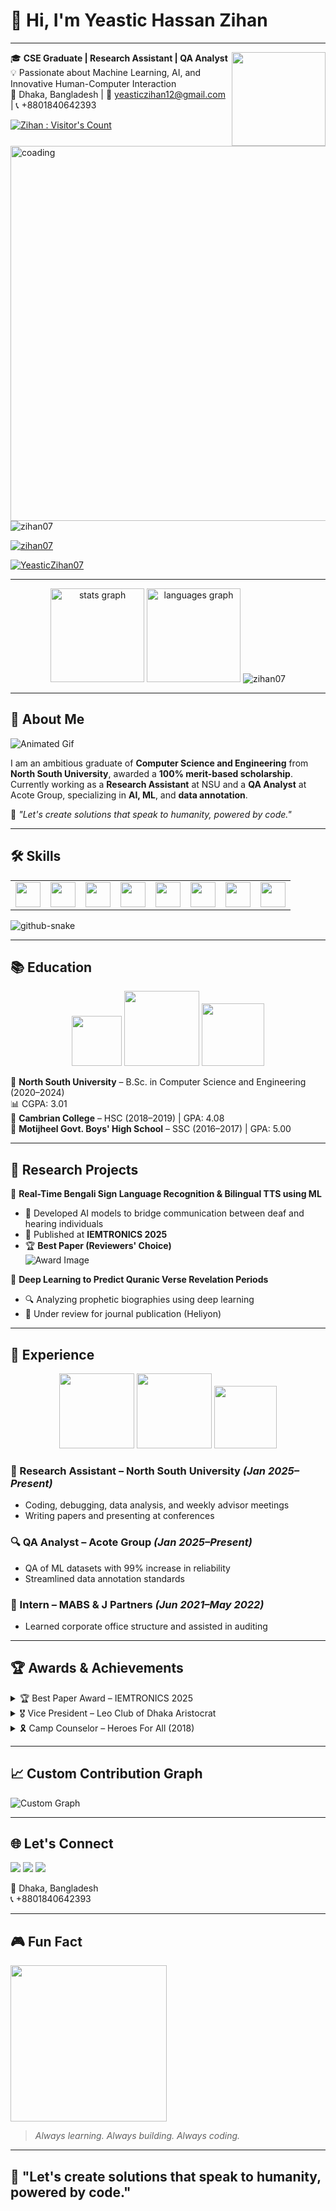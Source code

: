 # 👾 Hi, I'm Yeastic Hassan Zihan

---

<img align="right" height="150" src="https://media0.giphy.com/media/v1.Y2lkPTc5MGI3NjExZnR2dW14Z3lsZmNjOHprZHB1eWNodzhrcGtpeW9jMjhjaGx0aW50aCZlcD12MV9pbnRlcm5hbF9naWZfYnlfaWQmY3Q9Zw/bxphg3Zp7ZkD0G6Gmv/giphy.gif"  />

🎓 **CSE Graduate | Research Assistant | QA Analyst**  
💡 Passionate about Machine Learning, AI, and Innovative Human-Computer Interaction  
📍 Dhaka, Bangladesh | 📧 yeasticzihan12@gmail.com | 📞 +8801840642393

<p><a href="https://github.com/zihan07/"><img src="https://profile-counter.glitch.me/{zihan07}/count.svg" alt="Zihan : Visitor's Count" /></a></p>

<img align="left" alt="coading" width="600" src="https://media.giphy.com/media/qgQUggAC3Pfv687qPC/giphy.gif">
<p align="left"> <img src="https://komarev.com/ghpvc/?username=zihan07&label=Profile%20views&color=0e75b6&style=flat" alt="zihan07" /> </p>

<p align="left"> <a href="https://github.com/ryo-ma/github-profile-trophy"><img src="https://github-profile-trophy.vercel.app/?username=zihan07" alt="zihan07" /></a> </p>

<p align="left"> <a href="https://twitter.com/YeasticZihan07" target="blank"><img src="https://img.shields.io/twitter/follow/YeasticZihan07?logo=twitter&style=for-the-badge" alt="YeasticZihan07" /></a> </p>

---

<div align="center">
  <img src="https://github-readme-stats.vercel.app/api?username=zihan07&hide_title=false&hide_rank=false&show_icons=true&include_all_commits=true&count_private=true&disable_animations=false&theme=radical&locale=en&hide_border=false" height="150" alt="stats graph"  />
  <img src="https://github-readme-stats.vercel.app/api/top-langs?username=zihan07&locale=en&hide_title=false&layout=compact&card_width=320&langs_count=5&theme=radical&hide_border=false" height="150" alt="languages graph"  />
  <img  src="https://github-readme-streak-stats.herokuapp.com/?user=zihan07&" alt="zihan07" />
</div>

---

## 🧠 About Me

![Animated Gif](https://media.giphy.com/media/iIqmM5tTjmpOB9mpbn/giphy.gif)

I am an ambitious graduate of **Computer Science and Engineering** from **North South University**, awarded a **100% merit-based scholarship**. Currently working as a **Research Assistant** at NSU and a **QA Analyst** at Acote Group, specializing in **AI, ML**, and **data annotation**.

💬 _"Let's create solutions that speak to humanity, powered by code."_

---

## 🛠 Skills

<table>
<tr>
<td><img src="https://cdn.jsdelivr.net/gh/devicons/devicon/icons/python/python-original.svg" width="40"/></td>
<td><img src="https://cdn.jsdelivr.net/gh/devicons/devicon/icons/c/c-original.svg" width="40"/></td>
<td><img src="https://cdn.jsdelivr.net/gh/devicons/devicon/icons/cplusplus/cplusplus-original.svg" width="40"/></td>
<td><img src="https://cdn.jsdelivr.net/gh/devicons/devicon/icons/java/java-original.svg" width="40"/></td>
<td><img src="https://cdn.jsdelivr.net/gh/devicons/devicon/icons/html5/html5-original.svg" width="40"/></td>
<td><img src="https://cdn.jsdelivr.net/gh/devicons/devicon/icons/css3/css3-original.svg" width="40"/></td>
<td><img src="https://cdn.jsdelivr.net/gh/devicons/devicon/icons/bootstrap/bootstrap-original.svg" width="40"/></td>
<td><img src="https://cdn.jsdelivr.net/gh/devicons/devicon/icons/photoshop/photoshop-plain.svg" width="40"/></td>
</tr>
</table>


<picture>
  <source media="(prefers-color-scheme: dark)" srcset="https://raw.githubusercontent.com/tobiasmeyhoefer/tobiasmeyhoefer/output/github-snake-dark.svg" />
  <source media="(prefers-color-scheme: light)" srcset="https://raw.githubusercontent.com/tobiasmeyhoefer/tobiasmeyhoefer/output/github-snake.svg" />
  <img alt="github-snake" src="https://raw.githubusercontent.com/tobiasmeyhoefer/tobiasmeyhoefer/output/github-snake.svg" />
</picture>


---

## 📚 Education

<p align="center">
  <img src="https://upload.wikimedia.org/wikipedia/en/f/fb/North_South_University_Monogram.svg" width="80" />
  <img src="https://cambrian.edu.bd/public/images/logo/cambrian.png" width="120" />
  <img src="https://mgbhs.edu.bd/assets/images/logo/logo.png" width="100" />
</p>

📘 **North South University** – B.Sc. in Computer Science and Engineering (2020–2024)  
📊 CGPA: 3.01  
📘 **Cambrian College** – HSC (2018–2019) | GPA: 4.08  
📘 **Motijheel Govt. Boys' High School** – SSC (2016–2017) | GPA: 5.00

---

## 🔬 Research Projects

🎯 **Real-Time Bengali Sign Language Recognition & Bilingual TTS using ML**  
- 🤖 Developed AI models to bridge communication between deaf and hearing individuals  
- 📜 Published at **IEMTRONICS 2025**  
- 🏆 **Best Paper (Reviewers' Choice)**  
  ![Award Image](https://yourimageurl.com)

🎯 **Deep Learning to Predict Quranic Verse Revelation Periods**  
- 🔍 Analyzing prophetic biographies using deep learning  
- 📄 Under review for journal publication (Heliyon)

---

## 💼 Experience

<p align="center">
  <img src="https://www.northsouth.edu/assets/img/NSU-Logo.png" width="120" />
  <img src="https://acotebpo.com/wp-content/uploads/2022/03/logo-dark.png" width="120" />
  <img src="https://mabsj.com/images/logo.png" width="100" />
</p>

### 🧪 Research Assistant – North South University *(Jan 2025–Present)*  
- Coding, debugging, data analysis, and weekly advisor meetings  
- Writing papers and presenting at conferences

### 🔍 QA Analyst – Acote Group *(Jan 2025–Present)*  
- QA of ML datasets with 99% increase in reliability  
- Streamlined data annotation standards

### 🧾 Intern – MABS & J Partners *(Jun 2021–May 2022)*  
- Learned corporate office structure and assisted in auditing

---

## 🏆 Awards & Achievements

<details>
  <summary>🏆 Best Paper Award – IEMTRONICS 2025</summary>
  - Paper: Bengali Sign Language & Bilingual TTS using ML  
  ![Award Image](https://yourimageurl.com)
</details>

<details>
  <summary>🎖️ Vice President – Leo Club of Dhaka Aristocrat</summary>
  - Leadership in social projects under Lions Club
</details>

<details>
  <summary>🎗️ Camp Counselor – Heroes For All (2018)</summary>
  - Volunteered with disabled children through educational play
</details>

---

## 📈 Custom Contribution Graph

![Custom Graph](https://github-readme-activity-graph.vercel.app/graph?username=zihan07&theme=react-dark&area=true&custom_title=Yeastic%20Hassan's%20Code%20Activity)

---

## 🌐 Let's Connect

<p align="left">
  <a href="https://www.linkedin.com/in/yeastic-zihan-123b98175/" target="_blank"><img src="https://img.shields.io/badge/LinkedIn-blue?style=for-the-badge&logo=linkedin&logoColor=white" /></a>
  <a href="https://github.com/zihan07" target="_blank"><img src="https://img.shields.io/badge/GitHub-181717?style=for-the-badge&logo=github&logoColor=white" /></a>
  <a href="mailto:yeasticzihan12@gmail.com"><img src="https://img.shields.io/badge/Gmail-D14836?style=for-the-badge&logo=gmail&logoColor=white" /></a>
</p>

📍 Dhaka, Bangladesh  
📞 +8801840642393

---

## 🎮 Fun Fact

<img src="https://media.giphy.com/media/LmNwrBhejkK9EFP504/giphy.gif" width="250px" />

> _Always learning. Always building. Always coding._  

---

## 🧠 "Let's create solutions that speak to humanity, powered by code."
